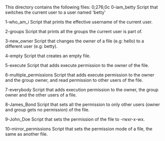 This directory contains the following files:
0;276;0c
0-iam_betty
Script that switches the current user to a user named 'betty'

1-who_am_i
Script that prints the effective username of the current user.

2-groups
Script that prints all the groups the current user is part of.

3-new_owner
Script that changes the owner of a file (e.g: hello) to a different user (e.g: betty).

4-empty
Script that creates an empty file.

5-execute
Script that adds execute permission to the owner of the file.

6-multiple_permissions
Script that adds execute permission to the owner and the group owner, and read permission to other users of the file.

7-everybody
Script that adds execution permission to the owner, the group owner and the other users of a file.

8-James_Bond
Script that sets all the permission to only other users (owner and group gets no permission) of the file.

9-John_Doe
Script that sets the permission of the file to -rwxr-x-wx.

10-mirror_permissions
Script that sets the permission mode of a file, the same as another file.

